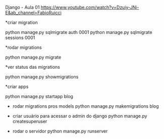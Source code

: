 Django - Aula 01
https://www.youtube.com/watch?v=Dzuiy-JNi-E&ab_channel=FabioRuicci

*criar migration

python manage.py sqlmigrate auth 0001
python manage.py sqlmigrate sessions 0001

*rodar migrations

python manage.py migrate

*ver status das migrations

python manage.py showmigrations

*criar apps

python manage.py startapp blog

* rodar migrations pros models
python manage.py makemigrations blog

* criar usuário para acessar o admin do django
python manage.py createsuperuser

* rodar o servidor
python manage.py runserver